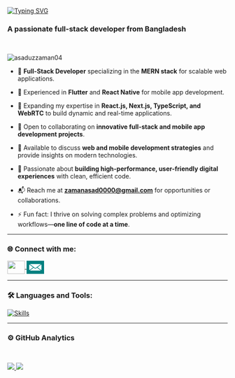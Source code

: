 <a href="https://git.io/typing-svg"><img src="https://readme-typing-svg.herokuapp.com?&weight=500&size=34&pause=1000&color=E0EDF7&width=435&lines=Hi+%F0%9F%91%8B%2C+I'm+Asaduzzaman" align="start" alt="Typing SVG" /></a>
<h3 align="start">A passionate full-stack developer from Bangladesh</h3>
</br>

<p align="left"> <img src="https://komarev.com/ghpvc/?username=asaduzzaman04&label=Profile%20views&color=0e75b6&style=flat" alt="asaduzzaman04" /> </p>

- 🔭 **Full-Stack Developer** specializing in the **MERN stack** for scalable web applications.
  
- 📱 Experienced in **Flutter** and **React Native** for mobile app development.

- 🌱 Expanding my expertise in **React.js, Next.js, TypeScript, and WebRTC** to build dynamic and real-time applications.

- 🤝 Open to collaborating on **innovative full-stack and mobile app development projects**.

- 💬 Available to discuss **web and mobile development strategies** and provide insights on modern technologies.

- 🚀 Passionate about **building high-performance, user-friendly digital experiences** with clean, efficient code.

- 📬 Reach me at **zamanasad0000@gmail.com** for opportunities or collaborations.

- ⚡ Fun fact: I thrive on solving complex problems and optimizing workflows—**one line of code at a time**.

---

<h3 align="left">🌐 Connect with me:</h3>
<p align="left">
  <a href="https://linkedin.com/in/asaduzzaman-dev" target="blank">
    <img align="center" src="https://raw.githubusercontent.com/rahuldkjain/github-profile-readme-generator/master/src/images/icons/Social/linked-in-alt.svg" height="30" width="40" />
  </a>
  <a href="mailto:zamanasad0000@gmail.com">
    <img align="center" src="https://raw.githubusercontent.com/edent/SuperTinyIcons/master/images/svg/email.svg" height="30" width="40" />
  </a>
</p>

---

<h3 align="left">🛠️ Languages and Tools:</h3>
<p align="left">
  <a href="https://portfolio-asaduzzaman.netlify.app" target="_blank" rel="noreferrer">
    <img src="https://skillicons.dev/icons?i=html,css,tailwind,react,nextjs,redux,nodejs,express,vite,mongodb,linux,docker,androidstudio,figma,git,bash,vscode,typescript,javascript,java,c,flutter,dart,firebase,prisma,idea,npm" alt="Skills" >
  </a>
</p>

---

<h3>⚙️ GitHub Analytics</h3>
</br>
<p align="start">
  <a href="https://github.com/Asaduzzaman04">
    <img height="180em" src="https://github-readme-stats.vercel.app/api?username=Asaduzzaman04&show_icons=true&theme=merko&include_all_commits=true&count_private=true&hide=prs"/>
    <img height="180em" src="https://github-readme-stats.vercel.app/api/top-langs/?username=Asaduzzaman04&layout=compact&langs_count=8&theme=merko"/>
  </a>
</p>
